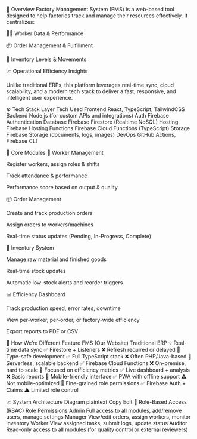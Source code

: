 📌 Overview
Factory Management System (FMS) is a web-based tool designed to help factories track and manage their resources effectively. It centralizes:

🧍‍♂️ Worker Data & Performance

📦 Order Management & Fulfillment

🧰 Inventory Levels & Movements

📈 Operational Efficiency Insights

Unlike traditional ERPs, this platform leverages real-time sync, cloud scalability, and a modern tech stack to deliver a fast, responsive, and intelligent user experience.

⚙️ Tech Stack
Layer	Tech Used
Frontend	React, TypeScript, TailwindCSS
Backend	Node.js (for custom APIs and integrations)
Auth	Firebase Authentication
Database	Firebase Firestore (Realtime NoSQL)
Hosting	Firebase Hosting
Functions	Firebase Cloud Functions (TypeScript)
Storage	Firebase Storage (documents, logs, images)
DevOps	GitHub Actions, Firebase CLI

🧩 Core Modules
👷 Worker Management

Register workers, assign roles & shifts

Track attendance & performance

Performance score based on output & quality

📦 Order Management

Create and track production orders

Assign orders to workers/machines

Real-time status updates (Pending, In-Progress, Complete)

🏪 Inventory System

Manage raw material and finished goods

Real-time stock updates

Automatic low-stock alerts and reorder triggers

📊 Efficiency Dashboard

Track production speed, error rates, downtime

View per-worker, per-order, or factory-wide efficiency

Export reports to PDF or CSV

🧠 How We’re Different
Feature	FMS (Our Website)	Traditional ERP
💡 Real-time data sync	✅ Firestore + Listeners	❌ Refresh required or delayed
🧪 Type-safe development	✅ Full TypeScript stack	❌ Often PHP/Java-based
🔄 Serverless, scalable backend	✅ Firebase Cloud Functions	❌ On-premise, hard to scale
🎯 Focused on efficiency metrics	✅ Live dashboard + analysis	❌ Basic reports
📱 Mobile-friendly interface	✅ PWA with offline support	⚠️ Not mobile-optimized
🔐 Fine-grained role permissions	✅ Firebase Auth + Claims	⚠️ Limited role control

📈 System Architecture Diagram
plaintext
Copy
Edit
🔐 Role-Based Access (RBAC)
Role	Permissions
Admin	Full access to all modules, add/remove users, manage settings
Manager	View/edit orders, assign workers, monitor inventory
Worker	View assigned tasks, submit logs, update status
Auditor	Read-only access to all modules (for quality control or external reviewers)     

